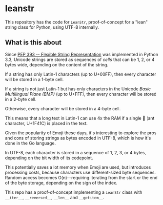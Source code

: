 # leanstr

This repository has the code for `LeanStr`,
proof-of-concept for a "lean" string class for Python,
using UTF-8 internally.

## What is this about

Since [PEP 393 -- Flexible String Representation](https://www.python.org/dev/peps/pep-0393/)
was implemented in Python 3.3, Unicode strings are stored as sequences of _cells_
that can be 1, 2, or 4 bytes wide, depending on the content of the string.

If a string has only Latin-1 characters (up to U+00FF),
then every character will be stored in a 1-byte cell.

If a string is not just Latin-1 but has only characters in the Unicode
_Basic Multilingual Plane (BMP)_ (up to U+FFF),
then every character will be stored in a 2-byte cell.

Otherwise, every character will be stored in a 4-byte cell.

This means that a long text in Latin-1 can use 4x the RAM if a
single 🐜 (ant character, U+1F41C) is placed in the text.

Given the popularity of Emoji these days, it's interesting to explore the pros and cons
of storing strings as bytes encoded in UTF-8, which is how it's done in the Go language.

In UTF-8, each character is stored in a sequence of 1, 2, 3, or 4 bytes,
depending on the bit width of its codepoint.

This potentially saves a lot memory when Emoji are used, but introduces
processing costs, because characters use different-sized byte sequences.
Random access becomes O(n)—requiring iterating
from the start or the end of the byte storage, depending on the sign of the index.

This repo has a proof-of-concept implementing a `LeanStr` class with
`__iter__`, `__reversed__`, `__len__` and `__getitem__`.
